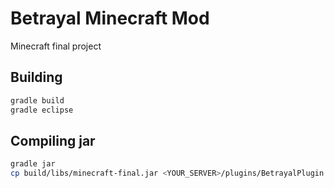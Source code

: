 # Betrayal Minecraft Mod
Minecraft final project

## Building
```bash
gradle build
gradle eclipse
```

## Compiling jar
```bash
gradle jar
cp build/libs/minecraft-final.jar <YOUR_SERVER>/plugins/BetrayalPlugin.jar
```
